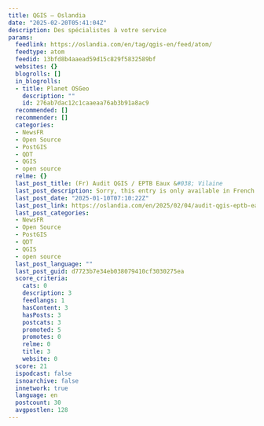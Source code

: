 ```yaml
---
title: QGIS – Oslandia
date: "2025-02-20T05:41:04Z"
description: Des spécialistes à votre service
params:
  feedlink: https://oslandia.com/en/tag/qgis-en/feed/atom/
  feedtype: atom
  feedid: 13bfd8b4aaead59d15c829f5832589bf
  websites: {}
  blogrolls: []
  in_blogrolls:
  - title: Planet OSGeo
    description: ""
    id: 276ab7dac12c1caaeaa76ab3b91a8ac9
  recommended: []
  recommender: []
  categories:
  - NewsFR
  - Open Source
  - PostGIS
  - QDT
  - QGIS
  - open source
  relme: {}
  last_post_title: (Fr) Audit QGIS / EPTB Eaux &#038; Vilaine
  last_post_description: Sorry, this entry is only available in French.
  last_post_date: "2025-01-10T07:10:22Z"
  last_post_link: https://oslandia.com/en/2025/02/04/audit-qgis-eptb-eaux-vilaine/
  last_post_categories:
  - NewsFR
  - Open Source
  - PostGIS
  - QDT
  - QGIS
  - open source
  last_post_language: ""
  last_post_guid: d7723b7e34eb038079410cf3030275ea
  score_criteria:
    cats: 0
    description: 3
    feedlangs: 1
    hasContent: 3
    hasPosts: 3
    postcats: 3
    promoted: 5
    promotes: 0
    relme: 0
    title: 3
    website: 0
  score: 21
  ispodcast: false
  isnoarchive: false
  innetwork: true
  language: en
  postcount: 30
  avgpostlen: 128
---
```

